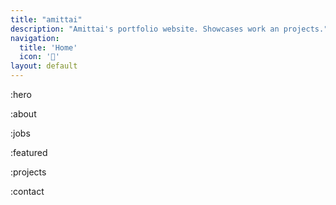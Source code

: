 ```yaml
---
title: "amittai"
description: "Amittai's portfolio website. Showcases work an projects."
navigation:
  title: 'Home'
  icon: '🥶'
layout: default
---
```


:hero

:about

:jobs

:featured

:projects

:contact
